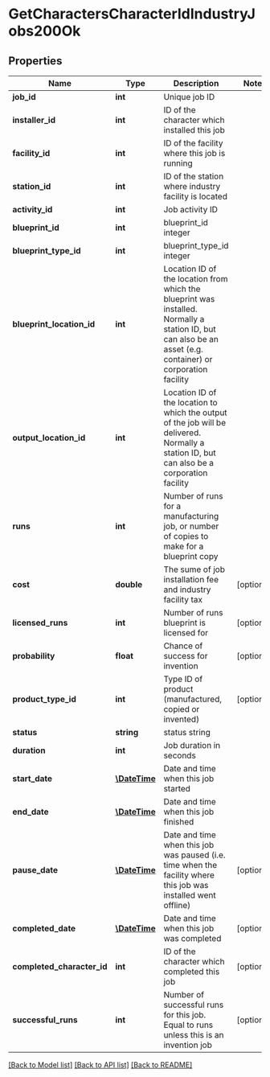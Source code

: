 # GetCharactersCharacterIdIndustryJobs200Ok

## Properties
Name | Type | Description | Notes
------------ | ------------- | ------------- | -------------
**job_id** | **int** | Unique job ID | 
**installer_id** | **int** | ID of the character which installed this job | 
**facility_id** | **int** | ID of the facility where this job is running | 
**station_id** | **int** | ID of the station where industry facility is located | 
**activity_id** | **int** | Job activity ID | 
**blueprint_id** | **int** | blueprint_id integer | 
**blueprint_type_id** | **int** | blueprint_type_id integer | 
**blueprint_location_id** | **int** | Location ID of the location from which the blueprint was installed. Normally a station ID, but can also be an asset (e.g. container) or corporation facility | 
**output_location_id** | **int** | Location ID of the location to which the output of the job will be delivered. Normally a station ID, but can also be a corporation facility | 
**runs** | **int** | Number of runs for a manufacturing job, or number of copies to make for a blueprint copy | 
**cost** | **double** | The sume of job installation fee and industry facility tax | [optional] 
**licensed_runs** | **int** | Number of runs blueprint is licensed for | [optional] 
**probability** | **float** | Chance of success for invention | [optional] 
**product_type_id** | **int** | Type ID of product (manufactured, copied or invented) | [optional] 
**status** | **string** | status string | 
**duration** | **int** | Job duration in seconds | 
**start_date** | [**\DateTime**](\DateTime.md) | Date and time when this job started | 
**end_date** | [**\DateTime**](\DateTime.md) | Date and time when this job finished | 
**pause_date** | [**\DateTime**](\DateTime.md) | Date and time when this job was paused (i.e. time when the facility where this job was installed went offline) | [optional] 
**completed_date** | [**\DateTime**](\DateTime.md) | Date and time when this job was completed | [optional] 
**completed_character_id** | **int** | ID of the character which completed this job | [optional] 
**successful_runs** | **int** | Number of successful runs for this job. Equal to runs unless this is an invention job | [optional] 

[[Back to Model list]](../README.md#documentation-for-models) [[Back to API list]](../README.md#documentation-for-api-endpoints) [[Back to README]](../README.md)


